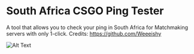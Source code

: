 # South Africa CSGO Ping Tester
A tool that allows you to check your ping in South Africa for Matchmaking servers with only 1-click.
Credits: https://github.com/Weeeishy

![Alt Text](https://media.giphy.com/media/cOinCESu87UR5AG76a/giphy.gif)
